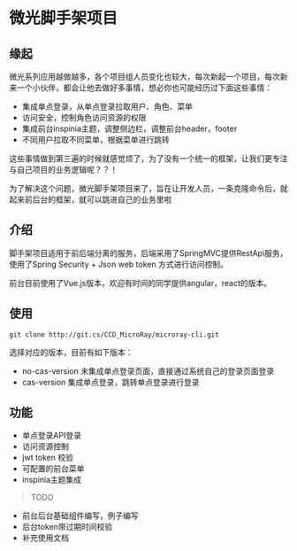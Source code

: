# 微光脚手架项目

## 缘起

微光系列应用越做越多，各个项目组人员变化也较大，每次新起一个项目，每次新来一个小伙伴，都会让他去做好多事情，想必你也可能经历过下面这些事情：

* 集成单点登录，从单点登录拉取用户、角色、菜单
* 访问安全，控制角色访问资源的权限
* 集成前台inspinia主题，调整侧边栏，调整前台header，footer
* 不同用户拉取不同菜单，根据菜单进行跳转

这些事情做到第三遍的时候就感觉烦了，为了没有一个统一的框架，让我们更专注与自己项目的业务逻辑呢？？！ 

为了解决这个问题，微光脚手架项目来了，旨在让开发人员，一条克隆命令后，就起来前后台的框架，就可以跳进自己的业务里啦

## 介绍

脚手架项目适用于前后端分离的服务，后端采用了SpringMVC提供RestApi服务，使用了Spring Security + Json web token 方式进行访问控制。

前台目前使用了Vue.js版本，欢迎有时间的同学提供angular，react的版本。

## 使用

```shell
git clone http://git.cs/CCD_MicroRay/microray-cli.git
```
选择对应的版本，目前有如下版本：
* no-cas-version 未集成单点登录页面，直接通过系统自己的登录页面登录
* cas-version 集成单点登录，跳转单点登录进行登录

## 功能

> 
* 单点登录API登录
* 访问资源控制
* jwt token 校验
* 可配置的前台菜单
* inspinia主题集成

> TODO
* 前台后台基础组件编写，例子编写
* 后台token带过期时间校验
* 补充使用文档
